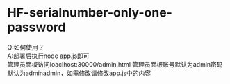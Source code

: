# HF-serialnumber-only-one-password  
Q:如何使用？  
A:部署后执行node app.js即可  
管理员面板访问loaclhost:30000/admin.html
管理员面板账号默认为admin密码默认为adminadmin，如需修改请修改app.js中的内容

